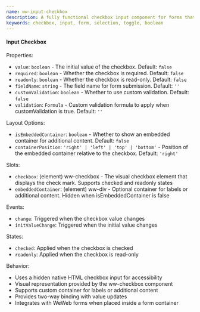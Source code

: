 ```yaml
---
name: ww-input-checkbox
description: A fully functional checkbox input component for forms that requires the ww-checkbox component for visual representation
keywords: checkbox, input, form, selection, toggle, boolean
---
```


#### Input Checkbox

Properties:
- `value`: `boolean` - The initial value of the checkbox. Default: `false`
- `required`: `boolean` - Whether the checkbox is required. Default: `false`
- `readonly`: `boolean` - Whether the checkbox is read-only. Default: `false`
- `fieldName`: `string` - The field name for form submission. Default: `''`
- `customValidation`: `boolean` - Whether to use custom validation. Default: `false`
- `validation`: `Formula` - Custom validation formula to apply when customValidation is true. Default: `''`

Layout Options:
- `isEmbeddedContainer`: `boolean` - Whether to show an embedded container for additional content. Default: `false`
- `containerPosition`: `'right' | 'left' | 'top' | 'bottom'` - Position of the embedded container relative to the checkbox. Default: `'right'`

Slots:
- `checkbox`: (element) ww-checkbox - The visual checkbox element that displays the check mark. Supports checked and readonly states
- `embeddedContainer`: (element) ww-div - Optional container for labels or additional content. Hidden when isEmbeddedContainer is false

Events:
- `change`: Triggered when the checkbox value changes
- `initValueChange`: Triggered when the initial value changes

States:
- `checked`: Applied when the checkbox is checked
- `readonly`: Applied when the checkbox is read-only

Behavior:
- Uses a hidden native HTML checkbox input for accessibility
- Visual representation provided by the ww-checkbox component
- Supports custom container for labels or additional content
- Provides two-way binding with value updates
- Integrates with WeWeb forms when placed inside a form container
